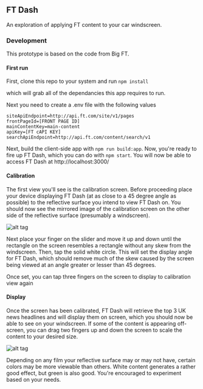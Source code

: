 ## FT Dash 
An exploration of applying FT content to your car windscreen.

### Development

This prototype is based on the code from Big FT.

#### First run

First, clone this repo to your system and run `npm install`

which will grab all of the dependancies this app requires to run. 

Next you need to create a .env file with the following values

```
siteApiEndpoint=http://api.ft.com/site/v1/pages
frontPageId=[FRONT PAGE ID]
mainContentKey=main-content
apiKey=[FT cAPI KEY]
searchApiEndpoint=http://api.ft.com/content/search/v1
```

Next, build the client-side app with `npm run build:app`. Now, you're ready to fire up FT Dash, which you can do with `npm start`. You will now be able to access FT Dash at http://localhost:3000/

#### Calibration

The first view you'll see is the calibration screen. Before proceeding place your device displaying FT Dash (at as close to a 45 degree angle as possible) to the reflective surface you intend to view FT Dash on. You should now see the mirrored image of the calibration screen on the other side of the reflective surface (presumably a windscreen). 

![alt tag](https://github.com/ftlabs/ft-dash/blob/master/client/src/images/calibration.gif?raw=true)

Next place your finger on the slider and move it up and down until the rectangle on the screen resembles a rectangle without any skew from the windscreen. Then, tap the solid white circle. This will set the display angle for FT Dash, which should remove much of the skew caused by the screen being viewed at an angle greater or lesser than 45 degrees.

Once set, you can tap three fingers on the screen to display to calibration view again

#### Display

Once the screen has been calibrated, FT Dash will retrieve the top 3 UK news headlines and will display them on screen, which you should now be able to see on your windscreen. If some of the content is appearing off-screen, you can drag two fingers up and down the screen to scale the content to your desired size.

![alt tag](https://github.com/ftlabs/ft-dash/blob/master/client/src/images/display.gif?raw=true)

Depending on any film your reflective surface may or may not have, certain colors may be more viewable than others. White content generates a rather good effect, but green is also good. You're encouraged to experiment based on your needs.



